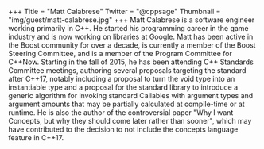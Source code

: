 +++
Title = "Matt Calabrese"
Twitter = "@cppsage"
Thumbnail = "img/guest/matt-calabrese.jpg"
+++
Matt Calabrese is a software engineer working primarily in C++. He started his programming career in the game industry and is now working on libraries at Google. Matt has been active in the Boost community for over a decade, is currently a member of the Boost Steering Committee, and is a member of the Program Committee for C++Now. Starting in the fall of 2015, he has been attending C++ Standards Committee meetings, authoring several proposals targeting the standard after C++17, notably including a proposal to turn the void type into an instantiable type and a proposal for the standard library to introduce a generic algorithm for invoking standard Callables with argument types and argument amounts that may be partially calculated at compile-time or at runtime. He is also the author of the controversial paper "Why I want Concepts, but why they should come later rather than sooner", which may have contributed to the decision to not include the concepts language feature in C++17.